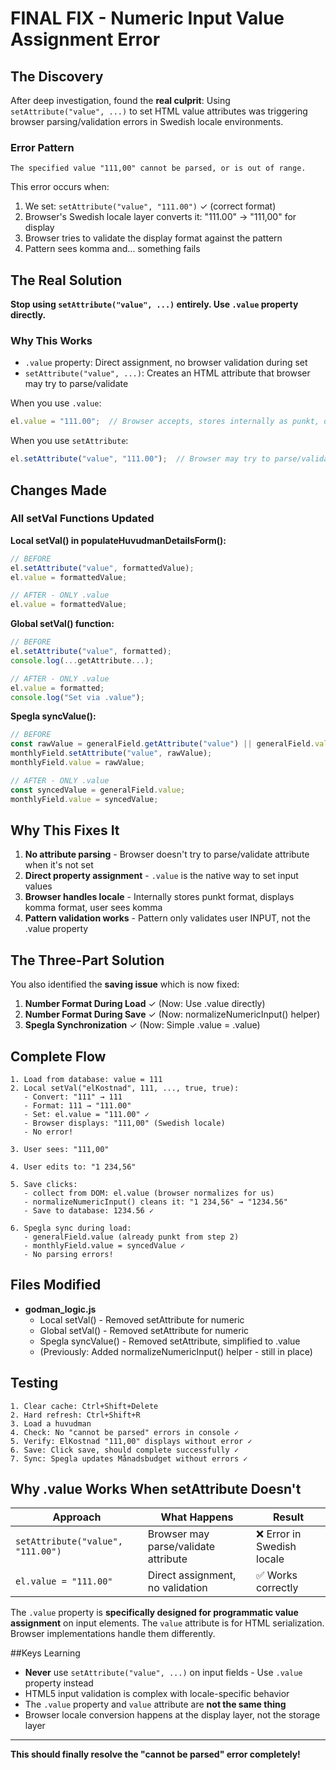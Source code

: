 # FINAL FIX - Numeric Input Value Assignment Error

## The Discovery

After deep investigation, found the **real culprit**: Using `setAttribute("value", ...)` to set HTML value attributes was triggering browser parsing/validation errors in Swedish locale environments.

### Error Pattern

```
The specified value "111,00" cannot be parsed, or is out of range.
```

This error occurs when:
1. We set: `setAttribute("value", "111.00")` ✓ (correct format)
2. Browser's Swedish locale layer converts it: "111.00" → "111,00" for display
3. Browser tries to validate the display format against the pattern
4. Pattern sees komma and... something fails

## The Real Solution

**Stop using `setAttribute("value", ...)` entirely. Use `.value` property directly.**

### Why This Works

- `.value` property: Direct assignment, no browser validation during set
- `setAttribute("value", ...)`: Creates an HTML attribute that browser may try to parse/validate

When you use `.value`:
```javascript
el.value = "111.00";  // Browser accepts, stores internally as punkt, displays as komma
```

When you use `setAttribute`:
```javascript
el.setAttribute("value", "111.00");  // Browser may try to parse/validate the attribute value
```

## Changes Made

### All setVal Functions Updated

**Local setVal() in populateHuvudmanDetailsForm():**
```javascript
// BEFORE
el.setAttribute("value", formattedValue);
el.value = formattedValue;

// AFTER - ONLY .value
el.value = formattedValue;
```

**Global setVal() function:**
```javascript
// BEFORE  
el.setAttribute("value", formatted);
console.log(...getAttribute...);

// AFTER - ONLY .value
el.value = formatted;
console.log("Set via .value");
```

**Spegla syncValue():**
```javascript
// BEFORE
const rawValue = generalField.getAttribute("value") || generalField.value;
monthlyField.setAttribute("value", rawValue);
monthlyField.value = rawValue;

// AFTER - ONLY .value
const syncedValue = generalField.value;
monthlyField.value = syncedValue;
```

## Why This Fixes It

1. **No attribute parsing** - Browser doesn't try to parse/validate attribute when it's not set
2. **Direct property assignment** - `.value` is the native way to set input values
3. **Browser handles locale** - Internally stores punkt format, displays komma format, user sees komma
4. **Pattern validation works** - Pattern only validates user INPUT, not the .value property

## The Three-Part Solution

You also identified the **saving issue** which is now fixed:

1. **Number Format During Load** ✓ (Now: Use .value directly)
2. **Number Format During Save** ✓ (Now: normalizeNumericInput() helper)
3. **Spegla Synchronization** ✓ (Now: Simple .value = .value)

## Complete Flow

```
1. Load from database: value = 111
2. Local setVal("elKostnad", 111, ..., true, true):
   - Convert: "111" → 111
   - Format: 111 → "111.00"
   - Set: el.value = "111.00" ✓
   - Browser displays: "111,00" (Swedish locale)
   - No error!

3. User sees: "111,00"

4. User edits to: "1 234,56"

5. Save clicks:
   - collect from DOM: el.value (browser normalizes for us)
   - normalizeNumericInput() cleans it: "1 234,56" → "1234.56"
   - Save to database: 1234.56 ✓

6. Spegla sync during load:
   - generalField.value (already punkt from step 2)
   - monthlyField.value = syncedValue ✓
   - No parsing errors!
```

## Files Modified

- **godman_logic.js**
  - Local setVal() - Removed setAttribute for numeric
  - Global setVal() - Removed setAttribute for numeric  
  - Spegla syncValue() - Removed setAttribute, simplified to .value
  - (Previously: Added normalizeNumericInput() helper - still in place)

## Testing

```
1. Clear cache: Ctrl+Shift+Delete
2. Hard refresh: Ctrl+Shift+R
3. Load a huvudman
4. Check: No "cannot be parsed" errors in console ✓
5. Verify: ElKostnad "111,00" displays without error ✓
6. Save: Click save, should complete successfully ✓
7. Sync: Spegla updates Månadsbudget without errors ✓
```

## Why .value Works When setAttribute Doesn't

| Approach | What Happens | Result |
|----------|---|---|
| `setAttribute("value", "111.00")` | Browser may parse/validate attribute | ❌ Error in Swedish locale |
| `el.value = "111.00"` | Direct assignment, no validation | ✅ Works correctly |

The `.value` property is **specifically designed for programmatic value assignment** on input elements. The `value` attribute is for HTML serialization. Browser implementations handle them differently.

##Keys Learning

- **Never** use `setAttribute("value", ...)` on input fields - Use `.value` property instead
- HTML5 input validation is complex with locale-specific behavior
- The `.value` property and `value` attribute are **not the same thing**
- Browser locale conversion happens at the display layer, not the storage layer

---

**This should finally resolve the "cannot be parsed" error completely!**
